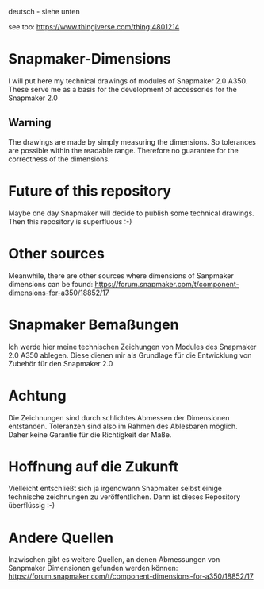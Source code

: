 deutsch - siehe unten

see too: https://www.thingiverse.com/thing:4801214

# Snapmaker-Dimensions

I will put here my technical drawings of modules of Snapmaker 2.0 A350.
These serve me as a basis for the development of accessories for the Snapmaker 2.0

## Warning
The drawings are made by simply measuring the dimensions. So tolerances are possible within the readable range. Therefore no guarantee for the correctness of the dimensions.

# Future of this repository
Maybe one day Snapmaker will decide to publish some technical drawings. Then this repository is superfluous :-)

# Other sources
Meanwhile, there are other sources where dimensions of Sanpmaker dimensions can be found:
https://forum.snapmaker.com/t/component-dimensions-for-a350/18852/17



# Snapmaker Bemaßungen
Ich werde hier meine technischen Zeichungen von Modules des Snapmaker 2.0 A350 ablegen.
Diese dienen mir als Grundlage für die Entwicklung von Zubehör für den Snapmaker 2.0

# Achtung
Die Zeichnungen sind durch schlichtes Abmessen der Dimensionen entstanden. Toleranzen sind also im Rahmen des Ablesbaren möglich. Daher keine Garantie für die Richtigkeit der Maße.

# Hoffnung auf die Zukunft
Vielleicht entschließt sich ja irgendwann Snapmaker selbst einige technische zeichnungen zu veröffentlichen. Dann ist dieses Repository überflüssig :-)

# Andere Quellen
Inzwischen gibt es weitere Quellen, an denen Abmessungen von Sanpmaker Dimensionen gefunden werden können:
https://forum.snapmaker.com/t/component-dimensions-for-a350/18852/17
